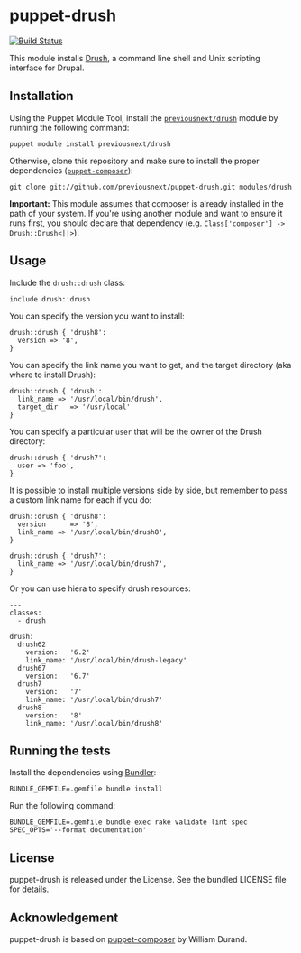 puppet-drush
===============

[![Build
Status](https://secure.travis-ci.org/previousnext/puppet-drush.png)](http://travis-ci.org/previousnext/puppet-drush)

This module installs [Drush](http://www.drush.org//), a command line shell and
Unix scripting interface for Drupal.

Installation
------------

Using the Puppet Module Tool, install the
[`previousnext/drush`](http://forge.puppetlabs.com/previousnext/drush) module by
running the following command:

    puppet module install previousnext/drush

Otherwise, clone this repository and make sure to install the proper
dependencies ([`puppet-composer`](https://github.com/willdurand/puppet-composer)):

    git clone git://github.com/previousnext/puppet-drush.git modules/drush

**Important:** This module assumes that composer is already installed in the path of
your system. If you're using another module and want to ensure it runs first, you should
declare that dependency (e.g. `Class['composer'] -> Drush::Drush<||>`).

Usage
-----

Include the `drush::drush` class:

    include drush::drush

You can specify the version you want to install:

    drush::drush { 'drush8':
      version => '8',
    }

You can specify the link name you want to get, and the target directory (aka
where to install Drush):

    drush::drush { 'drush':
      link_name => '/usr/local/bin/drush',
      target_dir   => '/usr/local'
    }

You can specify a particular `user` that will be the owner of the Drush
directory:

    drush::drush { 'drush7':
      user => 'foo',
    }

It is possible to install multiple versions side by side, but remember to pass
a custom link name for each if you do:

    drush::drush { 'drush8':
      version      => '8',
      link_name => '/usr/local/bin/drush8',
    }

    drush::drush { 'drush7':
      link_name => '/usr/local/bin/drush7',
    }

Or you can use hiera to specify drush resources:

    ---
    classes:
      - drush

    drush:
      drush62
        version:   '6.2'
        link_name: '/usr/local/bin/drush-legacy'
      drush67
        version:   '6.7'
      drush7
        version:   '7'
        link_name: '/usr/local/bin/drush7'
      drush8
        version:   '8'
        link_name: '/usr/local/bin/drush8'

Running the tests
-----------------

Install the dependencies using [Bundler](http://gembundler.com):

    BUNDLE_GEMFILE=.gemfile bundle install

Run the following command:

    BUNDLE_GEMFILE=.gemfile bundle exec rake validate lint spec SPEC_OPTS='--format documentation'

License
-------

puppet-drush is released under the  License. See the bundled LICENSE file
for details.


Acknowledgement
---------------

puppet-drush is based on [puppet-composer](https://github.com/willdurand/puppet-composer) by William Durand.
